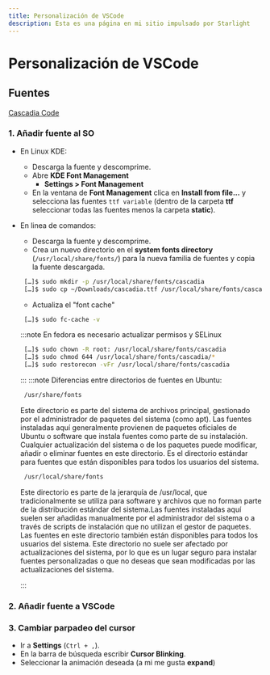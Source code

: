 ```yaml
---
title: Personalización de VSCode
description: Esta es una página en mi sitio impulsado por Starlight
---
```

# Personalización de VSCode
## Fuentes
[Cascadia Code](https://pages.github.com/)
### 1. Añadir fuente al SO
   - En Linux KDE: 
     - Descarga la fuente y descomprime.
     - Abre **KDE Font Management**
       - **Settings > Font Management**
     - En la ventana de **Font Management** clica en **Install from file...** y selecciona las fuentes `ttf variable` (dentro de la carpeta **ttf** seleccionar todas las fuentes menos la carpeta **static**).
   - En linea de comandos:
     - Descarga la fuente y descomprime.
     - Crea un nuevo directorio en el **system fonts directory** (`/usr/local/share/fonts/`) para la nueva familia de fuentes y copia la fuente descargada.
     ```bash
      […]$ sudo mkdir -p /usr/local/share/fonts/cascadia
      […]$ sudo cp ~/Downloads/cascadia.ttf /usr/local/share/fonts/cascadia/
     ``` 

     - Actualiza el "font cache"
     ```bash
      […]$ sudo fc-cache -v
     ```


     :::note
     En fedora es necesario actualizar permisos y SELinux
     ```bash
      […]$ sudo chown -R root: /usr/local/share/fonts/cascadia
      […]$ sudo chmod 644 /usr/local/share/fonts/cascadia/*
      […]$ sudo restorecon -vFr /usr/local/share/fonts/cascadia

     ```

     :::
     :::note
     Diferencias entre directorios de fuentes en Ubuntu:
     
     ```sh
      /usr/share/fonts
     ```
      Este directorio es parte del sistema de archivos principal, gestionado por el administrador de paquetes del sistema (como apt). Las fuentes instaladas aquí generalmente provienen de paquetes oficiales de Ubuntu o software que instala fuentes como parte de su instalación. Cualquier actualización del sistema o de los paquetes puede modificar, añadir o eliminar fuentes en este directorio. Es el directorio estándar para fuentes que están disponibles para todos los usuarios del sistema.

      ```sh
       /usr/local/share/fonts
      ```
      Este directorio es parte de la jerarquía de /usr/local, que tradicionalmente se utiliza para software y archivos que no forman parte de la distribución estándar del sistema.Las fuentes instaladas aquí suelen ser añadidas manualmente por el administrador del sistema o a través de scripts de instalación que no utilizan el gestor de paquetes. Las fuentes en este directorio también están disponibles para todos los usuarios del sistema. Este directorio no suele ser afectado por actualizaciones del sistema, por lo que es un lugar seguro para instalar fuentes personalizadas o que no deseas que sean modificadas por las actualizaciones del sistema.

     :::
### 2. Añadir fuente a VSCode     
### 3. Cambiar parpadeo del cursor
-  Ir a **Settings** (```Ctrl + ,```).
- En la barra de búsqueda escribir **Cursor Blinking**.
- Seleccionar la animación deseada (a mi me gusta **expand**)

